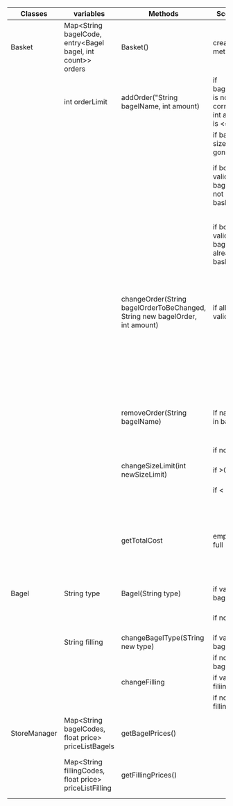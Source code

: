 
| Classes      | variables                                                   | Methods                                                                      | Scenario                                          | Outputs                                                                |
| ------------ | ----------------------------------------------------------- | ---------------------------------------------------------------------------- | ------------------------------------------------- | ---------------------------------------------------------------------- |
| Basket       | Map<String bagelCode, entry<Bagel bagel, int count>> orders | Basket()                                                                     | create method                                     | empty Basket                                                           |
|              | int orderLimit                                              | addOrder("String bagelName, int amount)                                      | if bagelName is not correct or int amount is <= 0 | returns false                                                          |
|              |                                                             |                                                                              | if basket size is gone over                       | returns false                                                          |
|              |                                                             |                                                                              | if both valid and bagel is not in basket yet      | returns true, and the bagel is added to the basket                     |
|              |                                                             |                                                                              | if both are valid and bagel is already in basket  | returns true, and the amount is added to the bagel in basket           |
|              |                                                             | changeOrder(String bagelOrderToBeChanged, String new bagelOrder, int amount) | if all are valid                                  | the bagel version is changed and set to a new amount, true is returned |
|              |                                                             |                                                                              |                                                   | nothing happens and false is returned                                  |
|              |                                                             | removeOrder(String bagelName)                                                | If name is in basket                              | the order is removed and true is returnd                               |
|              |                                                             |                                                                              | if not                                            | returns false                                                          |
|              |                                                             | changeSizeLimit(int newSizeLimit)                                            | if >0                                             | returns true                                                           |
|              |                                                             |                                                                              | if < 0                                            | returns false                                                          |
|              |                                                             | getTotalCost                                                                 | empty or full                                     | it calculated and returns the cost of all bagels and fillings          |
|              |                                                             |                                                                              |                                                   |                                                                        |
| Bagel        | String type                                                 | Bagel(String type)                                                           | if valid bagel type                               | set as that bagel                                                      |
|              |                                                             |                                                                              | if not                                            | sets as default bagel                                                  |
|              | String filling                                              | changeBagelType(STring new type)                                             | if valid bagel                                    | return true                                                            |
|              |                                                             |                                                                              | if not valid bagel                                | returns false                                                          |
|              |                                                             | changeFilling                                                                | if valid filiing                                  | return true                                                            |
|              |                                                             |                                                                              | if not valid filling                              | return false                                                           |
|              |                                                             |                                                                              |                                                   |                                                                        |
| StoreManager | Map<String bagelCodes, float price> priceListBagels         | getBagelPrices()                                                             |                                                   | returns map of bagel and prices                                        |
|              | Map<String fillingCodes, float price> priceListFilling      | getFillingPrices()                                                           |                                                   | returns map of fillings and prices                                     |
